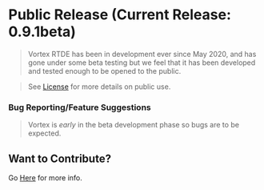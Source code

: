 # Public Release (Current Release: 0.9.1beta)

>Vortex RTDE has been in development ever since May 2020, and has gone under some beta testing but we feel that it has been developed and tested enough to be opened to the public.

> See [License](./LICENSE) for more details on public use. 

### Bug Reporting/Feature Suggestions

> Vortex is *early* in the beta development phase so bugs are to be expected.


## Want to Contribute?

Go [Here](./docs/Contributing.md) for more info.